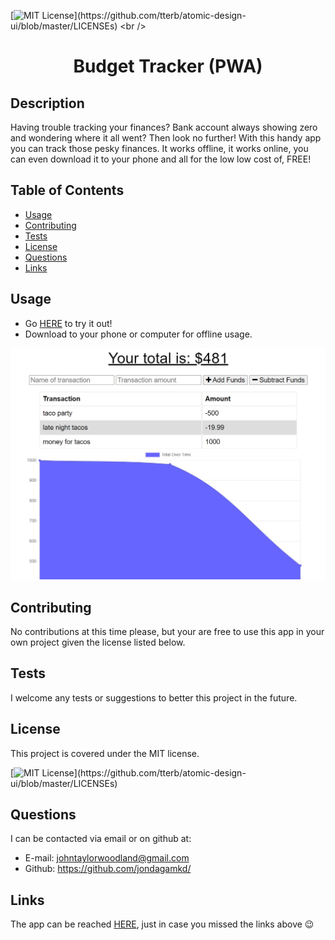 [![MIT License](https://img.shields.io/apm/l/atomic-design-ui.svg?)](https://github.com/tterb/atomic-design-ui/blob/master/LICENSEs)
<br />
<p align="center">
  <h1 align="center">Budget Tracker (PWA)</h1>
</p>

## Description 

Having trouble tracking your finances?  Bank account always showing zero and wondering where it all went?  Then look no further! With this handy app you can track those pesky finances.  It works offline, it works online, you can even download it to your phone and all for the low low cost of, FREE!


## Table of Contents

* [Usage](#usage)
* [Contributing](#contributing)
* [Tests](#tests)
* [License](#license)
* [Questions](#questions)
* [Links](#links)


## Usage 

- Go [HERE](https://afternoon-falls-07596.herokuapp.com/) to try it out!
- Download to your phone or computer for offline usage.

[![screenshot](./public/img/bt.jpg)](https://afternoon-falls-07596.herokuapp.com/)


## Contributing

No contributions at this time please, but your are free to use this app in your own project given the license listed below.


## Tests

I welcome any tests or suggestions to better this project in the future.


## License

This project is covered under the MIT license.

[![MIT License](https://img.shields.io/apm/l/atomic-design-ui.svg?)](https://github.com/tterb/atomic-design-ui/blob/master/LICENSEs)


## Questions

I can be contacted via email or on github at:

* E-mail: johntaylorwoodland@gmail.com
* Github: https://github.com/jondagamkd/

## Links

The app can be reached [HERE](https://afternoon-falls-07596.herokuapp.com/), just in case you missed the links above :wink: